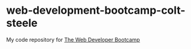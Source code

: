 # web-development-bootcamp-colt-steele
My code repository for [The Web Developer Bootcamp](https://www.udemy.com/course/the-web-developer-bootcamp/)

